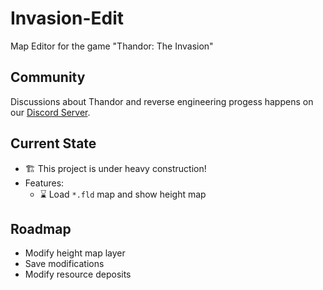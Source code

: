 # Invasion-Edit

Map Editor for the game "Thandor: The Invasion"

## Community

Discussions about Thandor and reverse engineering progess happens on our [Discord Server](https://discord.gg/FEvKJ59).

## Current State

-   🏗️ This project is under heavy construction!
-   Features:
    -   ⌛ Load `*.fld` map and show height map

## Roadmap

-   Modify height map layer
-   Save modifications
-   Modify resource deposits

